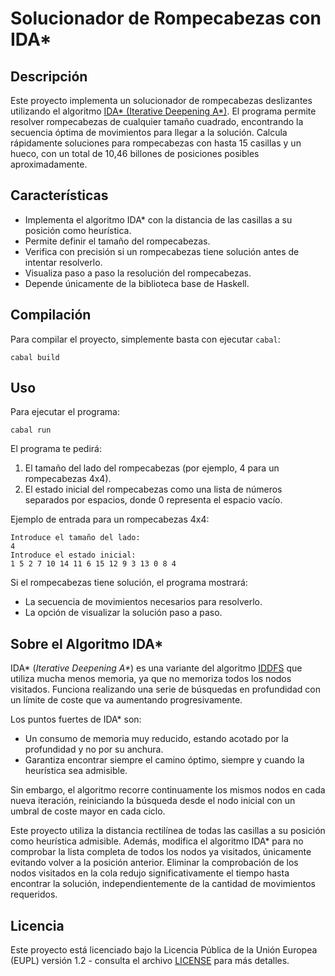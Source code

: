 # Solucionador de Rompecabezas con IDA*

## Descripción

Este proyecto implementa un solucionador de rompecabezas deslizantes utilizando el algoritmo [IDA* (Iterative Deepening A*)](https://es.wikipedia.org/wiki/IDA*). El programa permite resolver rompecabezas de cualquier tamaño cuadrado, encontrando la secuencia óptima de movimientos para llegar a la solución. Calcula rápidamente soluciones para rompecabezas con hasta 15 casillas y un hueco, con un total de 10,46 billones de posiciones posibles aproximadamente.

## Características

- Implementa el algoritmo IDA* con la distancia de las casillas a su posición como heurística.
- Permite definir el tamaño del rompecabezas.
- Verifica con precisión si un rompecabezas tiene solución antes de intentar resolverlo.
- Visualiza paso a paso la resolución del rompecabezas.
- Depende únicamente de la biblioteca base de Haskell.

## Compilación

Para compilar el proyecto, simplemente basta con ejecutar `cabal`:

```
cabal build
```

## Uso

Para ejecutar el programa:

```
cabal run
```

El programa te pedirá:

1. El tamaño del lado del rompecabezas (por ejemplo, 4 para un rompecabezas 4x4).
2. El estado inicial del rompecabezas como una lista de números separados por espacios, donde 0 representa el espacio vacío.

Ejemplo de entrada para un rompecabezas 4x4:

```
Introduce el tamaño del lado:
4
Introduce el estado inicial:
1 5 2 7 10 14 11 6 15 12 9 3 13 0 8 4
```

Si el rompecabezas tiene solución, el programa mostrará:
- La secuencia de movimientos necesarios para resolverlo.
- La opción de visualizar la solución paso a paso.

## Sobre el Algoritmo IDA*

IDA* (_Iterative Deepening A*_) es una variante del algoritmo [IDDFS](https://es.wikipedia.org/wiki/Búsqueda_en_profundidad_iterativa) que utiliza mucha menos memoria, ya que no memoriza todos los nodos visitados. Funciona realizando una serie de búsquedas en profundidad con un límite de coste que va aumentando progresivamente.

Los puntos fuertes de IDA* son:
- Un consumo de memoria muy reducido, estando acotado por la profundidad y no por su anchura.
- Garantiza encontrar siempre el camino óptimo, siempre y cuando la heurística sea admisible.

Sin embargo, el algoritmo recorre continuamente los mismos nodos en cada nueva iteración, reiniciando la búsqueda desde el nodo inicial con un umbral de coste mayor en cada ciclo.

Este proyecto utiliza la distancia rectilínea de todas las casillas a su posición como heurística admisible. Además, modifica el algoritmo IDA* para no comprobar la lista completa de todos los nodos ya visitados, únicamente evitando volver a la posición anterior. Eliminar la comprobación de los nodos visitados en la cola redujo significativamente el tiempo hasta encontrar la solución, independientemente de la cantidad de movimientos requeridos.

## Licencia

Este proyecto está licenciado bajo la Licencia Pública de la Unión Europea (EUPL) versión 1.2 - consulta el archivo [LICENSE](LICENSE) para más detalles.
